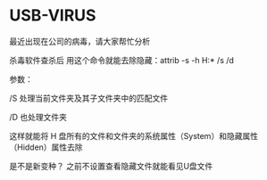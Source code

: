 # USB-VIRUS
最近出现在公司的病毒，请大家帮忙分析

杀毒软件查杀后
用这个命令就能去除隐藏：attrib -s -h H:\* /s /d

参数：

/S 处理当前文件夹及其子文件夹中的匹配文件

/D 也处理文件夹

这样就能将 H 盘所有的文件和文件夹的系统属性（System）和隐藏属性（Hidden）属性去除

是不是新变种？ 之前不设置查看隐藏文件就能看见U盘文件
